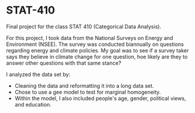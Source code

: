 # STAT-410
Final project for the class STAT 410 (Categorical Data Analysis).

For this project, I took data from the National Surveys on Energy and Environment (NSEE). The survey was conducted biannually on questions regarding energy and climate policies. My goal was to see if a survey taker says they believe in climate change for one question, hoe likely are they to answer other questions with that same stance?

I analyzed the data set by:
- Cleaning the data and reformatting it into a long data set.
- Chose to use a gee model to test for marginal homogeneity.
- Within the model, I also included people's age, gender, political views, and education.

